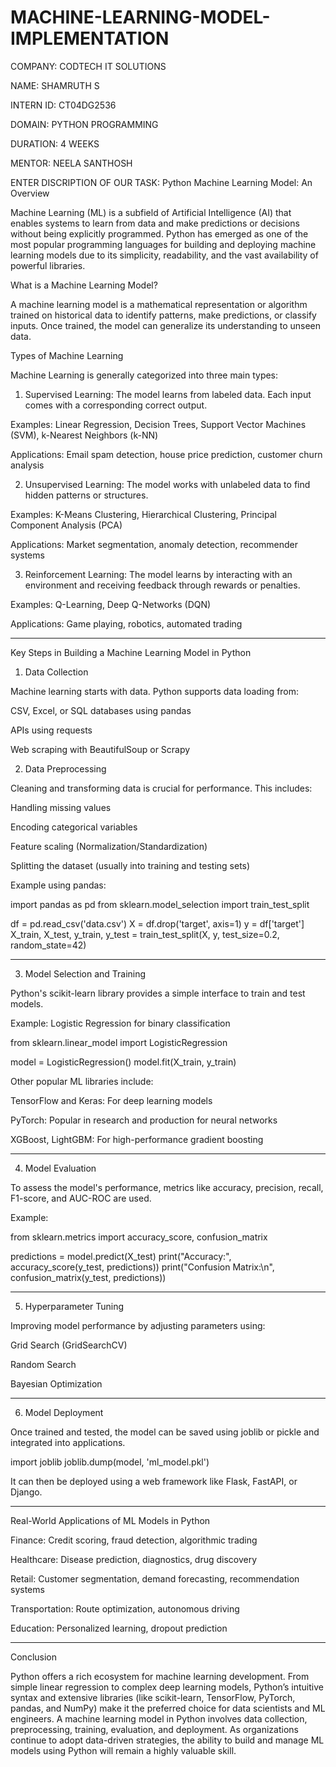# MACHINE-LEARNING-MODEL-IMPLEMENTATION

COMPANY: CODTECH IT SOLUTIONS

NAME: SHAMRUTH S

INTERN ID: CT04DG2536

DOMAIN: PYTHON PROGRAMMING

DURATION: 4 WEEKS

MENTOR: NEELA SANTHOSH

ENTER DISCRIPTION OF OUR TASK:
Python Machine Learning Model: An Overview

Machine Learning (ML) is a subfield of Artificial Intelligence (AI) that enables systems to learn from data and make predictions or decisions without being explicitly programmed. Python has emerged as one of the most popular programming languages for building and deploying machine learning models due to its simplicity, readability, and the vast availability of powerful libraries.

What is a Machine Learning Model?

A machine learning model is a mathematical representation or algorithm trained on historical data to identify patterns, make predictions, or classify inputs. Once trained, the model can generalize its understanding to unseen data.

Types of Machine Learning

Machine Learning is generally categorized into three main types:

1. Supervised Learning: The model learns from labeled data. Each input comes with a corresponding correct output.

Examples: Linear Regression, Decision Trees, Support Vector Machines (SVM), k-Nearest Neighbors (k-NN)

Applications: Email spam detection, house price prediction, customer churn analysis



2. Unsupervised Learning: The model works with unlabeled data to find hidden patterns or structures.

Examples: K-Means Clustering, Hierarchical Clustering, Principal Component Analysis (PCA)

Applications: Market segmentation, anomaly detection, recommender systems



3. Reinforcement Learning: The model learns by interacting with an environment and receiving feedback through rewards or penalties.

Examples: Q-Learning, Deep Q-Networks (DQN)

Applications: Game playing, robotics, automated trading





---

Key Steps in Building a Machine Learning Model in Python

1. Data Collection

Machine learning starts with data. Python supports data loading from:

CSV, Excel, or SQL databases using pandas

APIs using requests

Web scraping with BeautifulSoup or Scrapy


2. Data Preprocessing

Cleaning and transforming data is crucial for performance. This includes:

Handling missing values

Encoding categorical variables

Feature scaling (Normalization/Standardization)

Splitting the dataset (usually into training and testing sets)


Example using pandas:

import pandas as pd
from sklearn.model_selection import train_test_split

df = pd.read_csv('data.csv')
X = df.drop('target', axis=1)
y = df['target']
X_train, X_test, y_train, y_test = train_test_split(X, y, test_size=0.2, random_state=42)


---

3. Model Selection and Training

Python's scikit-learn library provides a simple interface to train and test models.

Example: Logistic Regression for binary classification

from sklearn.linear_model import LogisticRegression

model = LogisticRegression()
model.fit(X_train, y_train)

Other popular ML libraries include:

TensorFlow and Keras: For deep learning models

PyTorch: Popular in research and production for neural networks

XGBoost, LightGBM: For high-performance gradient boosting



---

4. Model Evaluation

To assess the model's performance, metrics like accuracy, precision, recall, F1-score, and AUC-ROC are used.

Example:

from sklearn.metrics import accuracy_score, confusion_matrix

predictions = model.predict(X_test)
print("Accuracy:", accuracy_score(y_test, predictions))
print("Confusion Matrix:\n", confusion_matrix(y_test, predictions))


---

5. Hyperparameter Tuning

Improving model performance by adjusting parameters using:

Grid Search (GridSearchCV)

Random Search

Bayesian Optimization



---

6. Model Deployment

Once trained and tested, the model can be saved using joblib or pickle and integrated into applications.

import joblib
joblib.dump(model, 'ml_model.pkl')

It can then be deployed using a web framework like Flask, FastAPI, or Django.


---

Real-World Applications of ML Models in Python

Finance: Credit scoring, fraud detection, algorithmic trading

Healthcare: Disease prediction, diagnostics, drug discovery

Retail: Customer segmentation, demand forecasting, recommendation systems

Transportation: Route optimization, autonomous driving

Education: Personalized learning, dropout prediction



---

Conclusion

Python offers a rich ecosystem for machine learning development. From simple linear regression to complex deep learning models, Python’s intuitive syntax and extensive libraries (like scikit-learn, TensorFlow, PyTorch, pandas, and NumPy) make it the preferred choice for data scientists and ML engineers. A machine learning model in Python involves data collection, preprocessing, training, evaluation, and deployment. As organizations continue to adopt data-driven strategies, the ability to build and manage ML models using Python will remain a highly valuable skill.

